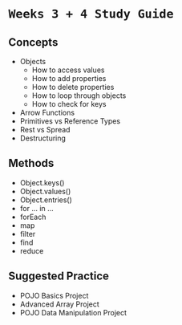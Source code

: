 # `Weeks 3 + 4 Study Guide`

## Concepts
  - Objects
    - How to access values
    - How to add properties
    - How to delete properties
    - How to loop through objects
    - How to check for keys
  - Arrow Functions
  - Primitives vs Reference Types
  - Rest vs Spread
  - Destructuring

## Methods
  - Object.keys()
  - Object.values()
  - Object.entries()
  - for ... in ...
  - forEach
  - map
  - filter
  - find
  - reduce

## Suggested Practice
  - POJO Basics Project
  - Advanced Array Project
  - POJO Data Manipulation Project
